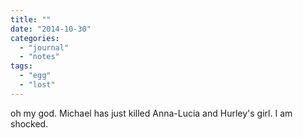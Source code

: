 ```yaml
---
title: ""
date: "2014-10-30"
categories: 
  - "journal"
  - "notes"
tags: 
  - "egg"
  - "lost"
---
```


oh my god. Michael has just killed Anna-Lucia and Hurley's girl. I am shocked.
